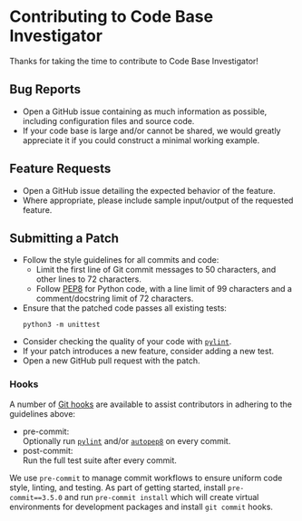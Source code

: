 # Contributing to Code Base Investigator
Thanks for taking the time to contribute to Code Base Investigator!

## Bug Reports
- Open a GitHub issue containing as much information as possible, including configuration files and source code.
- If your code base is large and/or cannot be shared, we would greatly appreciate it if you could construct a minimal working example.

## Feature Requests
- Open a GitHub issue detailing the expected behavior of the feature.
- Where appropriate, please include sample input/output of the requested feature.

## Submitting a Patch
- Follow the style guidelines for all commits and code:  
  - Limit the first line of Git commit messages to 50 characters, and other lines to 72 characters.
  - Follow [PEP8](https://www.python.org/dev/peps/pep-0008/) for Python code, with a line limit of 99 characters and a comment/docstring limit of 72 characters.
- Ensure that the patched code passes all existing tests:  
  ```
  python3 -m unittest
  ```
- Consider checking the quality of your code with [`pylint`](https://github.com/PyCQA/pylint).
- If your patch introduces a new feature, consider adding a new test.
- Open a new GitHub pull request with the patch.

### Hooks
A number of [Git hooks](./hooks) are available to assist contributors in adhering to the guidelines above:
- pre-commit:  
  Optionally run [`pylint`](https://github.com/PyCQA/pylint) and/or [`autopep8`](https://github.com/hhatto/autopep8) on every commit.
- post-commit:   
  Run the full test suite after every commit.

We use `pre-commit` to manage commit workflows to ensure uniform code style, linting, and testing.
As part of getting started, install `pre-commit==3.5.0` and run `pre-commit install` which will
create virtual environments for development packages and install `git commit` hooks.
